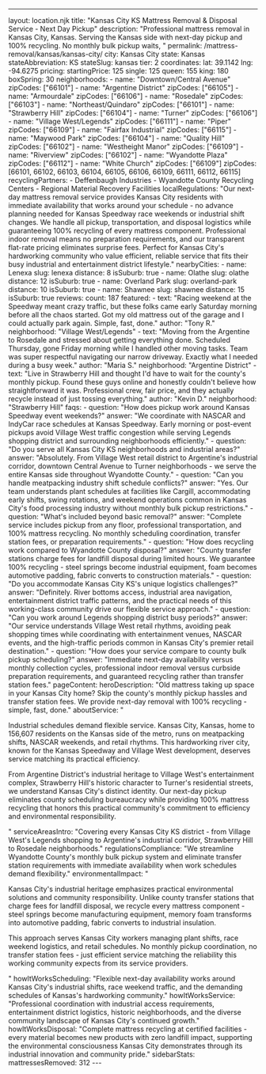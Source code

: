 ---
layout: location.njk
title: "Kansas City KS Mattress Removal & Disposal Service - Next Day Pickup"
description: "Professional mattress removal in Kansas City, Kansas. Serving the Kansas side with next-day pickup and 100% recycling. No monthly bulk pickup waits, "
permalink: /mattress-removal/kansas/kansas-city/
city: Kansas City state: Kansas stateAbbreviation: KS stateSlug: kansas tier: 2 coordinates: lat: 39.1142 lng: -94.6275 pricing: startingPrice: 125 single: 125 queen: 155 king: 180 boxSpring: 30 neighborhoods: - name: "Downtown/Central Avenue" zipCodes: ["66101"] - name: "Argentine District" zipCodes: ["66105"] - name: "Armourdale" zipCodes: ["66106"] - name: "Rosedale" zipCodes: ["66103"] - name: "Northeast/Quindaro" zipCodes: ["66101"] - name: "Strawberry Hill" zipCodes: ["66104"] - name: "Turner" zipCodes: ["66106"] - name: "Village West/Legends" zipCodes: ["66111"] - name: "Piper" zipCodes: ["66109"] - name: "Fairfax Industrial" zipCodes: ["66115"] - name: "Maywood Park" zipCodes: ["66104"] - name: "Quality Hill" zipCodes: ["66102"] - name: "Westheight Manor" zipCodes: ["66109"] - name: "Riverview" zipCodes: ["66102"] - name: "Wyandotte Plaza" zipCodes: ["66112"] - name: "White Church" zipCodes: ["66109"] zipCodes: [66101, 66102, 66103, 66104, 66105, 66106, 66109, 66111, 66112, 66115] recyclingPartners: - Deffenbaugh Industries - Wyandotte County Recycling Centers - Regional Material Recovery Facilities localRegulations: "Our next-day mattress removal service provides Kansas City residents with immediate availability that works around your schedule - no advance planning needed for Kansas Speedway race weekends or industrial shift changes. We handle all pickup, transportation, and disposal logistics while guaranteeing 100% recycling of every mattress component. Professional indoor removal means no preparation requirements, and our transparent flat-rate pricing eliminates surprise fees. Perfect for Kansas City's hardworking community who value efficient, reliable service that fits their busy industrial and entertainment district lifestyle." nearbyCities: - name: Lenexa slug: lenexa distance: 8 isSuburb: true - name: Olathe slug: olathe distance: 12 isSuburb: true - name: Overland Park slug: overland-park distance: 10 isSuburb: true - name: Shawnee slug: shawnee distance: 15 isSuburb: true reviews: count: 187 featured: - text: "Racing weekend at the Speedway meant crazy traffic, but these folks came early Saturday morning before all the chaos started. Got my old mattress out of the garage and I could actually park again. Simple, fast, done." author: "Tony R." neighborhood: "Village West/Legends" - text: "Moving from the Argentine to Rosedale and stressed about getting everything done. Scheduled Thursday, gone Friday morning while I handled other moving tasks. Team was super respectful navigating our narrow driveway. Exactly what I needed during a busy week." author: "Maria S." neighborhood: "Argentine District" - text: "Live in Strawberry Hill and thought I'd have to wait for the county's monthly pickup. Found these guys online and honestly couldn't believe how straightforward it was. Professional crew, fair price, and they actually recycle instead of just tossing everything." author: "Kevin D." neighborhood: "Strawberry Hill" faqs: - question: "How does pickup work around Kansas Speedway event weekends?" answer: "We coordinate with NASCAR and IndyCar race schedules at Kansas Speedway. Early morning or post-event pickups avoid Village West traffic congestion while serving Legends shopping district and surrounding neighborhoods efficiently." - question: "Do you serve all Kansas City KS neighborhoods and industrial areas?" answer: "Absolutely. From Village West retail district to Argentine's industrial corridor, downtown Central Avenue to Turner neighborhoods - we serve the entire Kansas side throughout Wyandotte County." - question: "Can you handle meatpacking industry shift schedule conflicts?" answer: "Yes. Our team understands plant schedules at facilities like Cargill, accommodating early shifts, swing rotations, and weekend operations common in Kansas City's food processing industry without monthly bulk pickup restrictions." - question: "What's included beyond basic removal?" answer: "Complete service includes pickup from any floor, professional transportation, and 100% mattress recycling. No monthly scheduling coordination, transfer station fees, or preparation requirements." - question: "How does recycling work compared to Wyandotte County disposal?" answer: "County transfer stations charge fees for landfill disposal during limited hours. We guarantee 100% recycling - steel springs become industrial equipment, foam becomes automotive padding, fabric converts to construction materials." - question: "Do you accommodate Kansas City KS's unique logistics challenges?" answer: "Definitely. River bottoms access, industrial area navigation, entertainment district traffic patterns, and the practical needs of this working-class community drive our flexible service approach." - question: "Can you work around Legends shopping district busy periods?" answer: "Our service understands Village West retail rhythms, avoiding peak shopping times while coordinating with entertainment venues, NASCAR events, and the high-traffic periods common in Kansas City's premier retail destination." - question: "How does your service compare to county bulk pickup scheduling?" answer: "Immediate next-day availability versus monthly collection cycles, professional indoor removal versus curbside preparation requirements, and guaranteed recycling rather than transfer station fees." pageContent: heroDescription: "Old mattress taking up space in your Kansas City home? Skip the county's monthly pickup hassles and transfer station fees. We provide next-day removal with 100% recycling - simple, fast, done." aboutService: "<p>Industrial schedules demand flexible service. Kansas City, Kansas, home to 156,607 residents on the Kansas side of the metro, runs on meatpacking shifts, NASCAR weekends, and retail rhythms. This hardworking river city, known for the Kansas Speedway and Village West development, deserves service matching its practical efficiency.</p><p>From Argentine District's industrial heritage to Village West's entertainment complex, Strawberry Hill's historic character to Turner's residential streets, we understand Kansas City's distinct identity. Our next-day pickup eliminates county scheduling bureaucracy while providing 100% mattress recycling that honors this practical community's commitment to efficiency and environmental responsibility.</p>" serviceAreasIntro: "Covering every Kansas City KS district - from Village West's Legends shopping to Argentine's industrial corridor, Strawberry Hill to Rosedale neighborhoods." regulationsCompliance: "We streamline Wyandotte County's monthly bulk pickup system and eliminate transfer station requirements with immediate availability when work schedules demand flexibility." environmentalImpact: "<p>Kansas City's industrial heritage emphasizes practical environmental solutions and community responsibility. Unlike county transfer stations that charge fees for landfill disposal, we recycle every mattress component - steel springs become manufacturing equipment, memory foam transforms into automotive padding, fabric converts to industrial insulation.</p><p>This approach serves Kansas City workers managing plant shifts, race weekend logistics, and retail schedules. No monthly pickup coordination, no transfer station fees - just efficient service matching the reliability this working community expects from its service providers.</p>" howItWorksScheduling: "Flexible next-day availability works around Kansas City's industrial shifts, race weekend traffic, and the demanding schedules of Kansas's hardworking community." howItWorksService: "Professional coordination with industrial access requirements, entertainment district logistics, historic neighborhoods, and the diverse community landscape of Kansas City's continued growth." howItWorksDisposal: "Complete mattress recycling at certified facilities - every material becomes new products with zero landfill impact, supporting the environmental consciousness Kansas City demonstrates through its industrial innovation and community pride." sidebarStats: mattressesRemoved: 312 ---